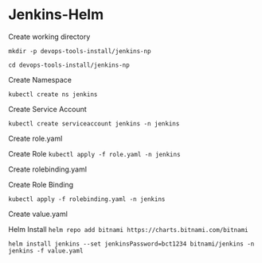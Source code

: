 # Jenkins-Helm

Create working directory

`mkdir -p devops-tools-install/jenkins-np`

`cd devops-tools-install/jenkins-np`

Create Namespace

`kubectl create ns jenkins`

Create Service Account

`kubectl create serviceaccount jenkins -n jenkins`

Create role.yaml

Create Role
`kubectl apply -f role.yaml -n jenkins`

Create rolebinding.yaml

Create Role Binding

`kubectl apply -f rolebinding.yaml -n jenkins`

Create value.yaml

Helm Install
`helm repo add bitnami https://charts.bitnami.com/bitnami`

`helm install jenkins --set jenkinsPassword=bct1234 bitnami/jenkins -n jenkins -f value.yaml`
